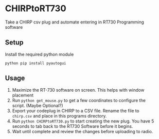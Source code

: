 # CHIRPtoRT730
Take a CHIRP csv plug and automate entering in RT730 Programming software

## Setup
Install the required python module
```
python pip install pyautogui
```

## Usage
1. Maximize the RT-730 software on screen. This helps with window placement
2. Run `python get_mouse.py` to get a few coordinates to configure the script. (Maybe Optional?)
3. Export your codeplug in CHIRP to a CSV file. Rename the file to `chirp.csv` and place in this programs directory.
4. Run `python CHIRPtoRT730.py` to start creating the new plug. You have 5 seconds to tab back to the RT730 Software before it begins.
5. Wait until complete and review the changes before uploading to radio.

